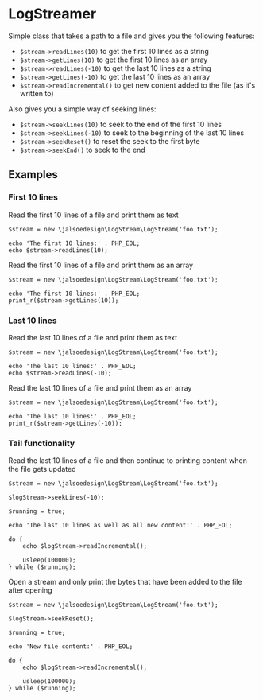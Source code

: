 # LogStreamer

Simple class that takes a path to a file and gives you the following features:

 - `$stream->readLines(10)` to get the first 10 lines as a string
 - `$stream->getLines(10)` to get the first 10 lines as an array
 - `$stream->readLines(-10)` to get the last 10 lines as a string
 - `$stream->getLines(-10)` to get the last 10 lines as an array
 - `$stream->readIncremental()` to get new content added to the file (as it's written to)

Also gives you a simple way of seeking lines:

 - `$stream->seekLines(10)` to seek to the end of the first 10 lines
 - `$stream->seekLines(-10)` to seek to the beginning of the last 10 lines
 - `$stream->seekReset()` to reset the seek to the first byte
 - `$stream->seekEnd()` to seek to the end

## Examples

### First 10 lines

Read the first 10 lines of a file and print them as text

```
$stream = new \jalsoedesign\LogStream\LogStream('foo.txt');

echo 'The first 10 lines:' . PHP_EOL;
echo $stream->readLines(10);
```

Read the first 10 lines of a file and print them as an array

```
$stream = new \jalsoedesign\LogStream\LogStream('foo.txt');

echo 'The first 10 lines:' . PHP_EOL;
print_r($stream->getLines(10));
```

### Last 10 lines

Read the last 10 lines of a file and print them as text

```
$stream = new \jalsoedesign\LogStream\LogStream('foo.txt');

echo 'The last 10 lines:' . PHP_EOL;
echo $stream->readLines(-10);
```

Read the last 10 lines of a file and print them as an array

```
$stream = new \jalsoedesign\LogStream\LogStream('foo.txt');

echo 'The last 10 lines:' . PHP_EOL;
print_r($stream->getLines(-10));
```

### Tail functionality

Read the last 10 lines of a file and then continue to printing content when the file gets updated

```
$stream = new \jalsoedesign\LogStream\LogStream('foo.txt');

$logStream->seekLines(-10);

$running = true;

echo 'The last 10 lines as well as all new content:' . PHP_EOL;

do {
	echo $logStream->readIncremental();

	usleep(100000);
} while ($running);
```

Open a stream and only print the bytes that have been added to the file after opening

```
$stream = new \jalsoedesign\LogStream\LogStream('foo.txt');

$logStream->seekReset();

$running = true;

echo 'New file content:' . PHP_EOL;

do {
	echo $logStream->readIncremental();

	usleep(100000);
} while ($running);
```

